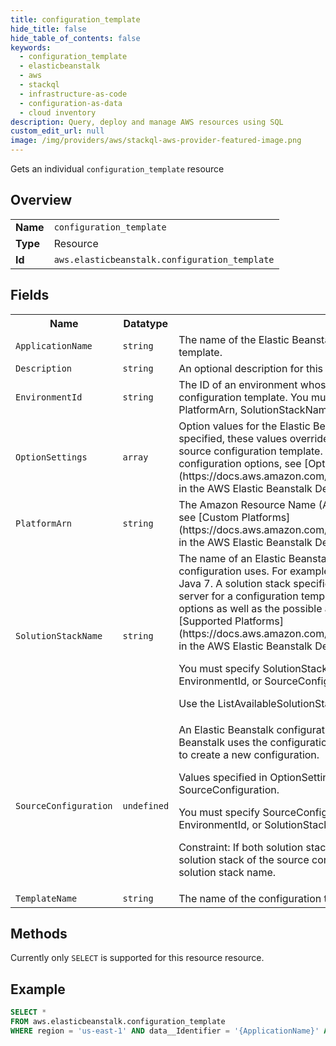 ```yaml
---
title: configuration_template
hide_title: false
hide_table_of_contents: false
keywords:
  - configuration_template
  - elasticbeanstalk
  - aws
  - stackql
  - infrastructure-as-code
  - configuration-as-data
  - cloud inventory
description: Query, deploy and manage AWS resources using SQL
custom_edit_url: null
image: /img/providers/aws/stackql-aws-provider-featured-image.png
---
```

Gets an individual <code>configuration_template</code> resource

## Overview
<table><tbody>
<tr><td><b>Name</b></td><td><code>configuration_template</code></td></tr>
<tr><td><b>Type</b></td><td>Resource</td></tr>
<tr><td><b>Id</b></td><td><code>aws.elasticbeanstalk.configuration_template</code></td></tr>
</tbody></table>

## Fields
<table><tbody>
<tr><th>Name</th><th>Datatype</th><th>Description</th></tr>
<tr><td><code>ApplicationName</code></td><td><code>string</code></td><td>The name of the Elastic Beanstalk application to associate with this configuration template. </td></tr><tr><td><code>Description</code></td><td><code>string</code></td><td>An optional description for this configuration.</td></tr><tr><td><code>EnvironmentId</code></td><td><code>string</code></td><td>The ID of an environment whose settings you want to use to create the configuration template. You must specify EnvironmentId if you don't specify PlatformArn, SolutionStackName, or SourceConfiguration. </td></tr><tr><td><code>OptionSettings</code></td><td><code>array</code></td><td>Option values for the Elastic Beanstalk configuration, such as the instance type. If specified, these values override the values obtained from the solution stack or the source configuration template. For a complete list of Elastic Beanstalk configuration options, see [Option Values](https://docs.aws.amazon.com/elasticbeanstalk/latest/dg/command-options.html) in the AWS Elastic Beanstalk Developer Guide. </td></tr><tr><td><code>PlatformArn</code></td><td><code>string</code></td><td>The Amazon Resource Name (ARN) of the custom platform. For more information, see [Custom Platforms](https://docs.aws.amazon.com/elasticbeanstalk/latest/dg/custom-platforms.html) in the AWS Elastic Beanstalk Developer Guide. </td></tr><tr><td><code>SolutionStackName</code></td><td><code>string</code></td><td>The name of an Elastic Beanstalk solution stack (platform version) that this configuration uses. For example, 64bit Amazon Linux 2013.09 running Tomcat 7 Java 7. A solution stack specifies the operating system, runtime, and application server for a configuration template. It also determines the set of configuration options as well as the possible and default values. For more information, see [Supported Platforms](https://docs.aws.amazon.com/elasticbeanstalk/latest/dg/concepts.platforms.html) in the AWS Elastic Beanstalk Developer Guide.

 You must specify SolutionStackName if you don't specify PlatformArn, EnvironmentId, or SourceConfiguration.

 Use the ListAvailableSolutionStacks API to obtain a list of available solution stacks. </td></tr><tr><td><code>SourceConfiguration</code></td><td><code>undefined</code></td><td>An Elastic Beanstalk configuration template to base this one on. If specified, Elastic Beanstalk uses the configuration values from the specified configuration template to create a new configuration.

Values specified in OptionSettings override any values obtained from the SourceConfiguration.

You must specify SourceConfiguration if you don't specify PlatformArn, EnvironmentId, or SolutionStackName.

Constraint: If both solution stack name and source configuration are specified, the solution stack of the source configuration template must match the specified solution stack name. </td></tr><tr><td><code>TemplateName</code></td><td><code>string</code></td><td>The name of the configuration template</td></tr>
</tbody></table>

## Methods
Currently only <code>SELECT</code> is supported for this resource resource.

## Example
```sql
SELECT * 
FROM aws.elasticbeanstalk.configuration_template
WHERE region = 'us-east-1' AND data__Identifier = '{ApplicationName}' AND data__Identifier = '{TemplateName}'
```

